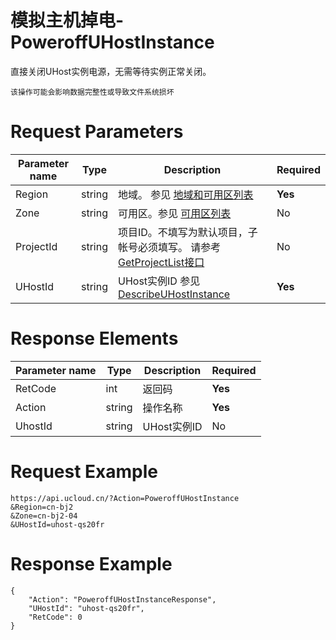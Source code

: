 # 模拟主机掉电-PoweroffUHostInstance

直接关闭UHost实例电源，无需等待实例正常关闭。

```
该操作可能会影响数据完整性或导致文件系统损坏
```

# Request Parameters
|Parameter name|Type|Description|Required|
|---|---|---|---|
|Region|string|地域。 参见 [地域和可用区列表](../summary/regionlist.html)|**Yes**|
|Zone|string|可用区。参见 [可用区列表](../summary/regionlist.html)|No|
|ProjectId|string|项目ID。不填写为默认项目，子帐号必须填写。 请参考[GetProjectList接口](../summary/get_project_list.html)|No|
|UHostId|string|UHost实例ID 参见 [DescribeUHostInstance](./describe_uhost_instance.html)|**Yes**|

# Response Elements
|Parameter name|Type|Description|Required|
|---|---|---|---|
|RetCode|int|返回码|**Yes**|
|Action|string|操作名称|**Yes**|
|UhostId|string|UHost实例ID|No|

# Request Example
```
https://api.ucloud.cn/?Action=PoweroffUHostInstance
&Region=cn-bj2
&Zone=cn-bj2-04
&UHostId=uhost-qs20fr
```

# Response Example
```
{
    "Action": "PoweroffUHostInstanceResponse", 
    "UHostId": "uhost-qs20fr", 
    "RetCode": 0
}
```


